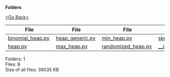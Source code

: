 **Folders**

[&lt;Go Back&gt;](../right.html)

  

<table><thead><tr class="header"><th><strong>File</strong></th><th><strong>File</strong></th><th><strong>File</strong></th><th><strong>File</strong></th></tr></thead><tbody><tr class="odd"><td><a href="binomial_heap.py">binomial_heap.py</a> </td><td><a href="heap_generic.py">heap_generic.py</a> </td><td><a href="min_heap.py">min_heap.py</a> </td><td><a href="skew_heap.py">skew_heap.py</a> </td></tr><tr class="even"><td><a href="heap.py">heap.py</a> </td><td><a href="max_heap.py">max_heap.py</a> </td><td><a href="randomized_heap.py">randomized_heap.py</a> </td><td><a href="__init__.py">__init__.py</a> </td></tr></tbody></table>

Folders: 1  
Files: 8  
Size of all files: 39035 KB
